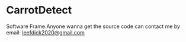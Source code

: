 # CarrotDetect
Software Frame.Anyone wanna get the source code can contact me by email: leefdick2020@gmail.com
